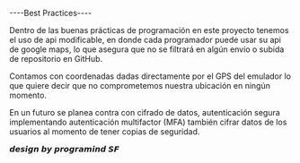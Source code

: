 ----Best Practices----

Dentro de las buenas prácticas de programación en este proyecto
tenemos el uso de api modificable, en donde cada programador
puede usar su api de google maps, lo que asegura que no se filtrará en algún 
envío o subida de repositorio en GitHub.

Contamos con coordenadas dadas directamente por el GPS del emulador 
lo que quiere decir que no comprometemos nuestra ubicación en ningún momento.

En un futuro se planea contra con cifrado de datos, autenticación segura implementando 
autenticación multifactor (MFA) también cifrar datos de los usuarios al momento de tener copias de seguridad.




𝙙𝙚𝙨𝙞𝙜𝙣 𝙗𝙮 𝙥𝙧𝙤𝙜𝙧𝙖𝙢𝙞𝙣𝙙 𝙎𝙁
